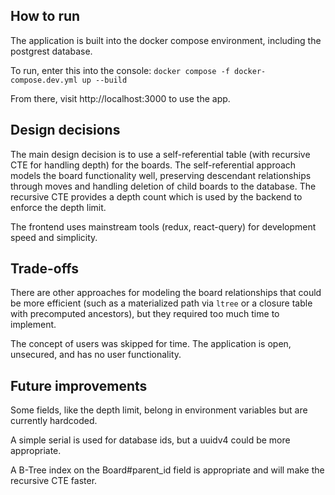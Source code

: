 ## How to run

The application is built into the docker compose environment, including the postgrest database.

To run, enter this into the console: `docker compose -f docker-compose.dev.yml up --build`

From there, visit http://localhost:3000 to use the app.

## Design decisions

The main design decision is to use a self-referential table (with recursive CTE for handling depth) for the boards. The self-referential approach models the board functionality well, preserving descendant relationships through moves and handling deletion of child boards to the database. The recursive CTE provides a depth count which is used by the backend to enforce the depth limit.

The frontend uses mainstream tools (redux, react-query) for development speed and simplicity.

## Trade-offs

There are other approaches for modeling the board relationships that could be more efficient (such as a materialized path via `ltree` or a closure table with precomputed ancestors), but they required too much time to implement.

The concept of users was skipped for time. The application is open, unsecured, and has no user functionality.

## Future improvements

Some fields, like the depth limit, belong in environment variables but are currently hardcoded.

A simple serial is used for database ids, but a uuidv4 could be more appropriate.

A B-Tree index on the Board#parent_id field is appropriate and will make the recursive CTE faster.

